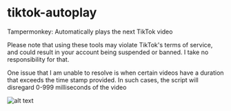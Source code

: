 # tiktok-autoplay
Tampermonkey: Automatically plays the next TikTok video

Please note that using these tools may violate TikTok's terms of service, and could result in your account being suspended or banned. I take no responsibility for that.

One issue that I am unable to resolve is when certain videos have a duration that exceeds the time stamp provided. In such cases, the script will disregard 0-999 milliseconds of the video

 ![alt text]( https://i.imgur.com/fNBbVXR.png "1")
